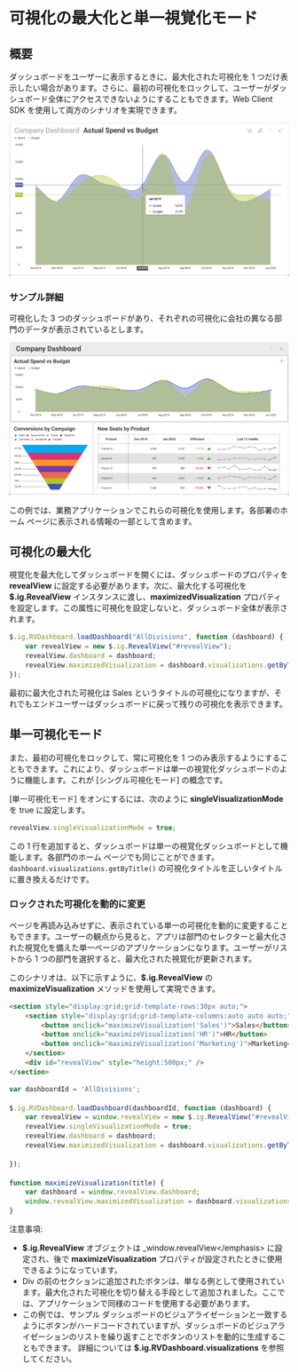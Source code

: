 # 可視化の最大化と単一視覚化モード

## 概要

ダッシュボードをユーザーに表示するときに、最大化された可視化を 1 つだけ表示したい場合があります。さらに、最初の可視化をロックして、ユーザーがダッシュボード全体にアクセスできないようにすることもできます。Web Client SDK を使用して両方のシナリオを実現できます。

<img src="images/maximize-three_divisions_dashboard_maximized.png" alt="Displaying a dashboard with a maximized visualization" class="responsive-img"/>

### サンプル詳細

可視化した 3 つのダッシュボードがあり、それぞれの可視化に会社の異なる部門のデータが表示されているとします。


<img src="images/maximize-three_divisions_dashboard.png" alt="Displaying a dashboard with three visualizations" class="responsive-img"/>

この例では、業務アプリケーションでこれらの可視化を使用します。各部署のホーム ページに表示される情報の一部として含めます。

## 可視化の最大化

視覚化を最大化してダッシュボードを開くには、ダッシュボードのプロパティを __revealView__ に設定する必要があります。次に、最大化する可視化を __$.ig.RevealView__ インスタンスに渡し、__maximizedVisualization__ プロパティを設定します。この属性に可視化を設定しないと、ダッシュボード全体が表示されます。

``` javascript
$.ig.RVDashboard.loadDashboard("AllDivisions", function (dashboard) {
    var revealView = new $.ig.RevealView("#revealView");
    revealView.dashboard = dashboard;
    revealView.maximizedVisualization = dashboard.visualizations.getByTitle('Sales');
});
```

最初に最大化された可視化は Sales というタイトルの可視化になりますが、それでもエンドユーザーはダッシュボードに戻って残りの可視化を表示できます。

## 単一可視化モード

また、最初の可視化をロックして、常に可視化を 1 つのみ表示するようにすることもできます。これにより、ダッシュボードは単一の視覚化ダッシュボードのように機能します。これが [シングル可視化モード] の概念です。

[単一可視化モード] をオンにするには、次のように __singleVisualizationMode__ を true に設定します。

``` js
revealView.singleVisualizationMode = true;
```

この 1 行を追加すると、ダッシュボードは単一の視覚化ダッシュボードとして機能します。各部門のホーム ページでも同じことができます。`dashboard.visualizations.getByTitle()` の可視化タイトルを正しいタイトルに置き換えるだけです。

### ロックされた可視化を動的に変更

ページを再読み込みせずに、表示されている単一の可視化を動的に変更することもできます。ユーザーの観点から見ると、アプリは部門のセレクターと最大化された視覚化を備えた単一ページのアプリケーションになります。ユーザーがリストから 1 つの部門を選択すると、最大化された視覚化が更新されます。

このシナリオは、以下に示すように、__$.ig.RevealView__ の **maximizeVisualization** メソッドを使用して実現できます。

```html
<section style="display:grid;grid-template-rows:30px auto;">
    <section style="display:grid;grid-template-columns:auto auto auto;">
        <button onclick="maximizeVisualization('Sales')">Sales</button>
        <button onclick="maximizeVisualization('HR')">HR</button>
        <button onclick="maximizeVisualization('Marketing')">Marketing</button>
    </section>
    <div id="revealView" style="height:500px;" />
</section>
```

```javascript
var dashboardId = 'AllDivisions';

$.ig.RVDashboard.loadDashboard(dashboardId, function (dashboard) {
    var revealView = window.revealView = new $.ig.RevealView("#revealView");
    revealView.singleVisualizationMode = true;
    revealView.dashboard = dashboard;
    revealView.maximizedVisualization = dashboard.visualizations.getByTitle('Sales');

});

function maximizeVisualization(title) {
    var dashboard = window.revealView.dashboard;
    window.revealView.maximizedVisualization = dashboard.visualizations.getByTitle(title);
}
```

注意事項:
  - __$.ig.RevealView__ オブジェクトは \_window.revealView\</emphasis\> に設定され、後で **maximizeVisualization** プロパティが設定されたときに使用できるようになっています。
  - Div の前のセクションに追加されたボタンは、単なる例として使用されています。最大化された可視化を切り替える手段として追加されました。ここでは、アプリケーションで同様のコードを使用する必要があります。
  - この例では、サンプル ダッシュボードのビジュアライゼーションと一致するようにボタンがハードコードされていますが、ダッシュボードのビジュアライゼーションのリストを繰り返すことでボタンのリストを動的に生成することもできます。
    詳細については __$.ig.RVDashboard.visualizations__ を参照してください。
